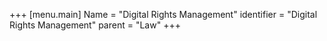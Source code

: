 +++
[menu.main]
Name = "Digital Rights Management"
identifier = "Digital Rights Management"
parent = "Law"
+++